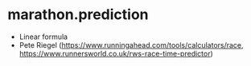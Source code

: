 # marathon.prediction

* Linear formula
* Pete Riegel (https://www.runningahead.com/tools/calculators/race, https://www.runnersworld.co.uk/rws-race-time-predictor)
